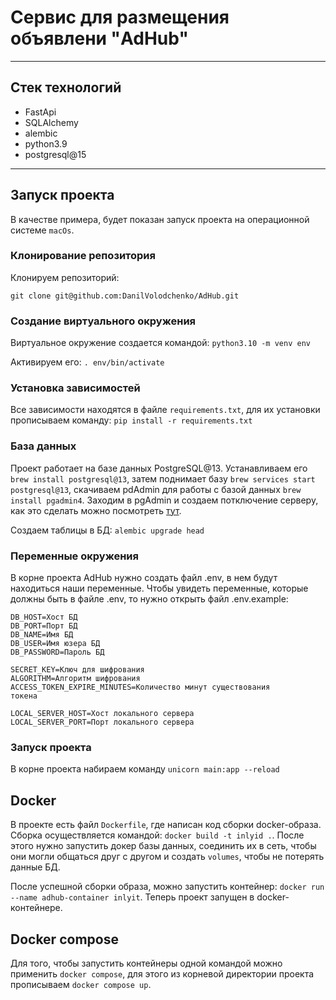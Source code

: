 # Сервис для размещения объявлени "AdHub"

---

## Стек технологий

- FastApi
- SQLAlchemy
- alembic
- python3.9
- postgresql@15

---

## Запуск проекта

В качестве примера, будет показан запуск проекта на операционной
системе `macOs`.

### Клонирование репозитория

Клонируем репозиторий:

`git clone git@github.com:DanilVolodchenko/AdHub.git`

### Создание виртуального окружения

Виртуальное окружение создается командой:
`python3.10 -m venv env`

Активируем его: `. env/bin/activate`

### Установка зависимостей

Все зависимости находятся в файле `requirements.txt`, для
их установки прописываем команду: `pip install -r requirements.txt`

### База данных

Проект работает на базе данных PostgreSQL@13. Устанавливаем
его `brew install postgresql@13`, затем поднимает базу
`brew services start postgresql@13`, скачиваем pdAdmin для
работы с базой данных `brew install pgadmin4`. Заходим в
pgAdmin и создаем потключение серверу, как это сделать можно
посмотреть [тут](https://fkn.ktu10.com/?q=node/9446).

Создаем таблицы в БД: `alembic upgrade head`

### Переменные окружения

В корне проекта AdHub нужно создать файл .env, в нем будут
находиться наши переменные. Чтобы увидеть переменные, которые
должны быть в файле .env, то нужно открыть файл .env.example:

```
DB_HOST=Хост БД
DB_PORT=Порт БД
DB_NAME=Имя БД
DB_USER=Имя юзера БД
DB_PASSWORD=Пароль БД

SECRET_KEY=Ключ для шифрования 
ALGORITHM=Алгоритм шифрования
ACCESS_TOKEN_EXPIRE_MINUTES=Количество минут существования 
токена

LOCAL_SERVER_HOST=Хост локального сервера
LOCAL_SERVER_PORT=Порт локального сервера
```

### Запуск проекта

В корне проекта набираем команду `unicorn main:app --reload`

## Docker

В проекте есть файл `Dockerfile`, где написан код сборки
docker-образа. Сборка осуществляется командой:
`docker build -t inlyid .`. После этого нужно запустить докер
базы данных, соединить их в сеть, чтобы они могли общаться
друг с другом и создать `volumes`, чтобы не потерять данные БД.

После успешной сборки образа, можно запустить контейнер:
`docker run --name adhub-container inlyit`. Теперь проект
запущен в docker-контейнере.

## Docker compose

Для того, чтобы запустить контейнеры одной командой можно 
применить `docker compose`, для этого из корневой директории
проекта прописываем `docker compose up`.